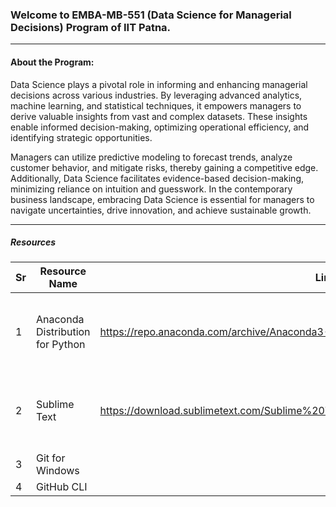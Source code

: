 ### Welcome to EMBA-MB-551 (Data Science for Managerial Decisions) Program of IIT Patna.

---

#### About the Program:

Data Science plays a pivotal role in informing and enhancing managerial decisions across various industries. By leveraging advanced analytics, machine learning, and statistical techniques, it empowers managers to derive valuable insights from vast and complex datasets. These insights enable informed decision-making, optimizing operational efficiency, and identifying strategic opportunities. 

Managers can utilize predictive modeling to forecast trends, analyze customer behavior, and mitigate risks, thereby gaining a competitive edge. Additionally, Data Science facilitates evidence-based decision-making, minimizing reliance on intuition and guesswork. In the contemporary business landscape, embracing Data Science is essential for managers to navigate uncertainties, drive innovation, and achieve sustainable growth.

---

##### Resources

| Sr  | Resource Name                    | Link                                                                             | Description                                                  |
| --- | -------------------------------- | -------------------------------------------------------------------------------- | ------------------------------------------------------------ |
| 1   | Anaconda Distribution for Python | https://repo.anaconda.com/archive/Anaconda3-2023.09-0-Windows-x86_64.exe         | The distribution will be used as default compute environment |
| 2   | Sublime Text                     | https://download.sublimetext.com/Sublime%20Text%20Build%203211%20x64%20Setup.exe | The application is a rich text editor for many environment.  |
| 3   | Git for Windows                  |                                                                                  |                                                              |
| 4   | GitHub CLI                       |                                                                                  |                                                              |


